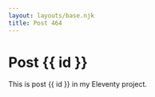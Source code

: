```yaml
---
layout: layouts/base.njk
title: Post 464
---
```


# Post {{ id }}

This is post {{ id }} in my Eleventy project.
